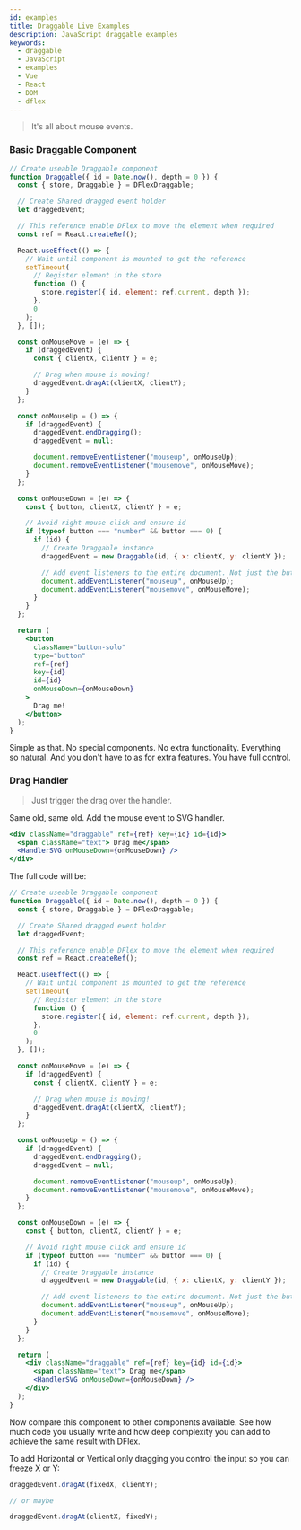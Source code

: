 ```yaml
---
id: examples
title: Draggable Live Examples
description: JavaScript draggable examples
keywords:
  - draggable
  - JavaScript
  - examples
  - Vue
  - React
  - DOM
  - dflex
---
```


> It's all about mouse events.

### Basic Draggable Component

```jsx live
// Create useable Draggable component
function Draggable({ id = Date.now(), depth = 0 }) {
  const { store, Draggable } = DFlexDraggable;

  // Create Shared dragged event holder
  let draggedEvent;

  // This reference enable DFlex to move the element when required
  const ref = React.createRef();

  React.useEffect(() => {
    // Wait until component is mounted to get the reference
    setTimeout(
      // Register element in the store
      function () {
        store.register({ id, element: ref.current, depth });
      },
      0
    );
  }, []);

  const onMouseMove = (e) => {
    if (draggedEvent) {
      const { clientX, clientY } = e;

      // Drag when mouse is moving!
      draggedEvent.dragAt(clientX, clientY);
    }
  };

  const onMouseUp = () => {
    if (draggedEvent) {
      draggedEvent.endDragging();
      draggedEvent = null;

      document.removeEventListener("mouseup", onMouseUp);
      document.removeEventListener("mousemove", onMouseMove);
    }
  };

  const onMouseDown = (e) => {
    const { button, clientX, clientY } = e;

    // Avoid right mouse click and ensure id
    if (typeof button === "number" && button === 0) {
      if (id) {
        // Create Draggable instance
        draggedEvent = new Draggable(id, { x: clientX, y: clientY });

        // Add event listeners to the entire document. Not just the button boundaries.
        document.addEventListener("mouseup", onMouseUp);
        document.addEventListener("mousemove", onMouseMove);
      }
    }
  };

  return (
    <button
      className="button-solo"
      type="button"
      ref={ref}
      key={id}
      id={id}
      onMouseDown={onMouseDown}
    >
      Drag me!
    </button>
  );
}
```

Simple as that. No special components. No extra functionality. Everything so natural. And you don't have to as for extra features. You have full control.

### Drag Handler

> Just trigger the drag over the handler.

Same old, same old. Add the mouse event to SVG handler.

```jsx
<div className="draggable" ref={ref} key={id} id={id}>
  <span className="text"> Drag me</span>
  <HandlerSVG onMouseDown={onMouseDown} />
</div>
```

The full code will be:

```jsx live
// Create useable Draggable component
function Draggable({ id = Date.now(), depth = 0 }) {
  const { store, Draggable } = DFlexDraggable;

  // Create Shared dragged event holder
  let draggedEvent;

  // This reference enable DFlex to move the element when required
  const ref = React.createRef();

  React.useEffect(() => {
    // Wait until component is mounted to get the reference
    setTimeout(
      // Register element in the store
      function () {
        store.register({ id, element: ref.current, depth });
      },
      0
    );
  }, []);

  const onMouseMove = (e) => {
    if (draggedEvent) {
      const { clientX, clientY } = e;

      // Drag when mouse is moving!
      draggedEvent.dragAt(clientX, clientY);
    }
  };

  const onMouseUp = () => {
    if (draggedEvent) {
      draggedEvent.endDragging();
      draggedEvent = null;

      document.removeEventListener("mouseup", onMouseUp);
      document.removeEventListener("mousemove", onMouseMove);
    }
  };

  const onMouseDown = (e) => {
    const { button, clientX, clientY } = e;

    // Avoid right mouse click and ensure id
    if (typeof button === "number" && button === 0) {
      if (id) {
        // Create Draggable instance
        draggedEvent = new Draggable(id, { x: clientX, y: clientY });

        // Add event listeners to the entire document. Not just the button boundaries.
        document.addEventListener("mouseup", onMouseUp);
        document.addEventListener("mousemove", onMouseMove);
      }
    }
  };

  return (
    <div className="draggable" ref={ref} key={id} id={id}>
      <span className="text"> Drag me</span>
      <HandlerSVG onMouseDown={onMouseDown} />
    </div>
  );
}
```

Now compare this component to other components available. See how much code you usually write and how deep complexity you can add to achieve the same result with DFlex.

To add Horizontal or Vertical only dragging you control the input so you can freeze X or Y:

```jsx
draggedEvent.dragAt(fixedX, clientY);

// or maybe

draggedEvent.dragAt(clientX, fixedY);
```
